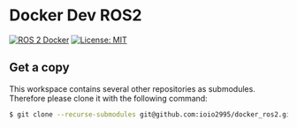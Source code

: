 # Docker Dev ROS2
[![ROS 2 Docker](https://github.com/ioio2995/gyrosse/actions/workflows/build-ros2.yml/badge.svg)](https://github.com/ioio2995/gyrosse/actions/workflows/build-ros2.yml) [![License: MIT](https://img.shields.io/badge/License-MIT-yellow.svg)](https://opensource.org/licenses/MIT)

## Get a copy

This workspace contains several other repositories as submodules. Therefore please clone it with the following command:

```bash
$ git clone --recurse-submodules git@github.com:ioio2995/docker_ros2.git
```
